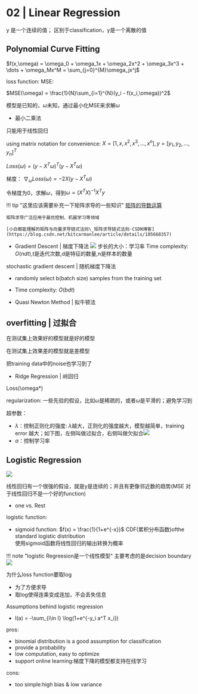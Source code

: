 # 02 | Linear Regression
y 是一个连续的值；
区别于classification，y是一个离散的值

## Polynomial Curve Fitting

$f(x,\omega) = \omega_0 + \omega_1x + \omega_2x^2 + \omega_3x^3 + \dots + \omega_Mx^M = \sum_{j=0}^{M}\omega_jx^j$

loss function: MSE: 


$MSE(\omega) = \frac{1}{N}\sum_{i=1}^{N}(y_i - f(x_i,\omega))^2$

模型是已知的，$\omega$未知，通过最小化MSE来求解$\omega$

- 最小二乘法

只能用于线性回归


using matrix notation for convenience: $X = [1,x,x^2,x^3,...,x^n], y = [y_1,y_2,...,y_n]^T$

$Loss(\omega) = (y - X^T\omega)^T(y - X^T\omega)$

梯度： $\nabla_{\omega}Loss(\omega) = -2X(y - X^T\omega)$

令梯度为0，求解$\omega$，得到$\omega = (X^TX)^{-1}X^Ty$

!!! tip "这里应该需要补充一下矩阵求导的一些知识"
    [矩阵的导数运算](https://www.bilibili.com/video/BV1av4y1b7MM/?spm_id_from=333.788&vd_source=8b7a5460b512357b2cf80ce1cefc69f5)
    
    矩阵求导广泛应用于最优控制、机器学习等领域
    
    [小白都能理解的矩阵与向量求导链式法则\_矩阵求导链式法则-CSDN博客](https://blog.csdn.net/bitcarmanlee/article/details/105668357)


- Gradient Descent | 梯度下降法
![](https://philfan-pic.oss-cn-beijing.aliyuncs.com/img/20240806020009.png)
步长的大小：学习率
Time complexity: $O(ndt)$,t是迭代次数,d是特征的数量,n是样本的数量


stochastic gradient descent | 随机梯度下降法
- randomly select b(batch size) samples from the training set
- Time complexity: $O(bdt)$


- Quasi Newton Method | 拟牛顿法



## overfitting | 过拟合
在测试集上效果好的模型就是好的模型

在测试集上效果差的模型就是差模型

把training data中的noise也学习到了

- Ridge Regression | 岭回归

Loss(\omega*)

regularization: 一些先验的假设，比如$\omega$是稀疏的，或者$\omega$是平滑的；避免学习到

超参数：
- $\lambda$：控制正则化的强度: $\lambda$越大，正则化的强度越大，模型越简单，training error 越大；如下图，左侧叫做过拟合，右侧叫做欠拟合![](https://philfan-pic.oss-cn-beijing.aliyuncs.com/img/20240806021738.png)
- $\alpha$：控制学习率





## Logistic Regression
![](https://philfan-pic.oss-cn-beijing.aliyuncs.com/img/20240807233452.png)

线性回归有一个很强的假设，就是y是连续的；并且有更像邻近数的趋势(MSE 对于线性回归不是一个好的function)

- one vs. Rest

logistic function:

- sigmoid function: $f(x) = \frac{1}{1+e^{-x}}$
CDF(累积分布函数)ofthe standard logistic distribution   
使用sigmoid函数将线性回归的输出转换为概率

!!! note "logistic Regreesion是一个线性模型"
    主要考虑的是decision boundary
![](https://philfan-pic.oss-cn-beijing.aliyuncs.com/img/20240807234021.png)


为什么loss function要取log
- 为了方便求导
- 取log使得连乘变成连加，不会丢失信息

Assumptions behind logistic regression
- l(a) = -\sum_{i\in I} \log(1+e^{-y_i a^T x_i})


pros:
- binomial distribution is a  good assumption for classification
- provide a probability
- low computation, easy to optimize
- support online learning:梯度下降的模型都支持在线学习

cons:
- too simple:high bias & low variance

